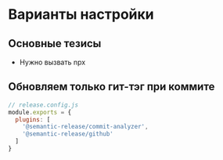 # Варианты настройки
## Основные тезисы
- Нужно вызвать npx 
## Обновляем только гит-тэг при коммите
```javascript
// release.config.js
module.exports = {
  plugins: [
    '@semantic-release/commit-analyzer',
    '@semantic-release/github'
  ]
}

```
